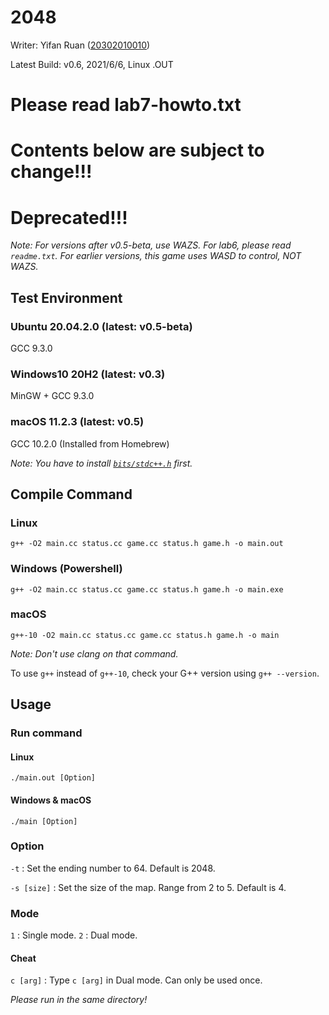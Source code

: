 # 2048
Writer: Yifan Ruan ([20302010010](20302010010@fudan.edu.cn))

Latest Build: v0.6, 2021/6/6, Linux .OUT

# Please read lab7-howto.txt
# Contents below are subject to change!!!
# Deprecated!!!
_Note: For versions after v0.5-beta, use WAZS. For lab6, please read `readme.txt`. For earlier versions, this game uses WASD to control, NOT WAZS._

## Test Environment
### Ubuntu 20.04.2.0 (latest: v0.5-beta)
GCC 9.3.0
### Windows10 20H2 (latest: v0.3)
MinGW + GCC 9.3.0
### macOS 11.2.3 (latest: v0.5)
GCC 10.2.0 (Installed from Homebrew)

_Note: You have to install [`bits/stdc++.h`](https://github.com/khaveesh/macOS-bits-stdc-.h) first._

## Compile Command
### Linux
`g++ -O2 main.cc status.cc game.cc status.h game.h -o main.out`
### Windows (Powershell)
`g++ -O2 main.cc status.cc game.cc status.h game.h -o main.exe`
### macOS
`g++-10 -O2 main.cc status.cc game.cc status.h game.h -o main`

_Note: Don't use clang on that command._

To use `g++` instead of `g++-10`, check your G++ version using `g++ --version`.

## Usage
### Run command
#### Linux
`./main.out [Option]`
#### Windows & macOS
`./main [Option]`
### Option
`-t` : Set the ending number to 64. Default is 2048.

`-s [size]` : Set the size of the map. Range from 2 to 5. Default is 4.
### Mode
`1` : Single mode.
`2` : Dual mode.
#### Cheat
`c [arg]` : Type `c [arg]` in Dual mode. Can only be used once.

_Please run in the same directory!_
